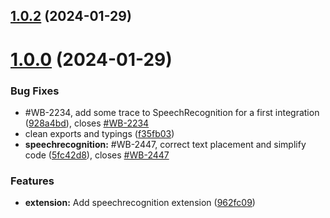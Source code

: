 ## [1.0.2](https://github.com/opendigitaleducation/edifice-tiptap-extensions/compare/v1.0.1...v1.0.2) (2024-01-29)



# [1.0.0](https://github.com/opendigitaleducation/edifice-tiptap-extensions/compare/v1.0.1-dev.6...v1.0.0) (2024-01-29)


### Bug Fixes

* #WB-2234, add some trace to SpeechRecognition for a first integration ([928a4bd](https://github.com/opendigitaleducation/edifice-tiptap-extensions/commit/928a4bd5b4a2412bb85524f06cfb505ca8358f8a)), closes [#WB-2234](https://github.com/opendigitaleducation/edifice-tiptap-extensions/issues/WB-2234)
* clean exports and typings ([f35fb03](https://github.com/opendigitaleducation/edifice-tiptap-extensions/commit/f35fb03f49a953d463242f256137f06e791b4ea9))
* **speechrecognition:** #WB-2447, correct text placement and simplify code ([5fc42d8](https://github.com/opendigitaleducation/edifice-tiptap-extensions/commit/5fc42d8ac972e0d61ef25ecd4b702b6561b8aeef)), closes [#WB-2447](https://github.com/opendigitaleducation/edifice-tiptap-extensions/issues/WB-2447)


### Features

* **extension:** Add speechrecognition extension ([962fc09](https://github.com/opendigitaleducation/edifice-tiptap-extensions/commit/962fc09a3ce2b42b79cfdd394a895e8e487b274c))



